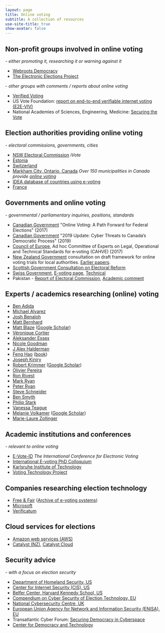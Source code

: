 ```yaml
---
layout: page
title: Online voting
subtitle: A collection of resources
use-site-title: true
show-avatar: false
---
```

## Non-profit groups involved in online voting
*- either promoting it, researching it or warning against it*

* [Webroots Democracy](https://webrootsdemocracy.org/online-voting/)
* [The Electronic Elections Project](https://www.electronicelections.ca)


*- other groups with comments / reports about online voting*
* [Verified Voting](https://www.verifiedvoting.org/resources/internet-voting/)
* US Vote Foundation: [report on end-to-end verifiable internet voting (E2E-VIV)](https://www.usvotefoundation.org/e2e-viv/summary)
* National Academies of Sciences, Engineering, Medicine: [Securing the Vote](https://www.nap.edu/catalog/25120/securing-the-vote-protecting-american-democracy)

## Election authorities providing online voting
*- electoral commissions, governments, cities*
* [NSW Electoral Commission](https://www.ivote.nsw.gov.au) *iVote*
* [Estonia](https://www.valimised.ee/en/internet-voting/internet-voting-estonia)
* [Switzerland](https://www.ch.ch/en/demokratie/voting-online/)
* [Markham City, Ontario, Canada](https://www.markhamvotes.ca/en/voters/how-to-vote-online-.aspx) *Over 150 municipalities in Canada provide [online voting](https://en.wikipedia.org/wiki/2018_Ontario_municipal_elections#Online_voting)*
* [IDEA database of countries using e-voting](https://www.idea.int/advanced-search?th=ICTs%20in%20Elections%20Database&region=&question=)
* [France](https://www.diplomatie.gouv.fr/fr/services-aux-francais/elections/modalites-de-vote/article/vote-par-internet)


## Governments and online voting
*- governmental / parliamentary inquiries, positions, standards*
* [Canadian Government](https://www.canada.ca/en/democratic-institutions/services/reports/online-voting-path-forward-federal-elections.html) "Online Voting: A Path Forward for Federal Elections" (2017) 
* [Canadian Government](http://publications.gc.ca/collections/collection_2019/cstc-csec/D96-2-2019-eng.pdf) "2019 Update: Cyber Threats to Canada’s Democratic Process" (2019)
* [Council of Europe](https://search.coe.int/cm/Pages/result_details.aspx?ObjectID=0900001680726f6f), Ad hoc Committee of Experts on Legal, Operational and Technical Standards for e‑voting (CAHVE) (2017)
* [New Zealand Government](https://www.dia.govt.nz/online-voting-trials-consultation) consultation on draft framework for online voting trials for local authorities.  [Earlier papers](https://www.dia.govt.nz/online-voting).
* [Scottish Government Consultation on Electoral Reform](https://www.gov.scot/publications/electoral-reform-consultation-analysis/pages/8/)
* [Swiss Government](https://www.admin.ch/opc/en/classified-compilation/20132343/index.html), [E-voting page](https://www.bk.admin.ch/bk/en/home/politische-rechte/e-voting.html), [Technical](https://www.bk.admin.ch/dam/bk/en/dokumente/pore/Annex_of_the_Federal_Chancellery_Ordinance_on_Electronic_Voting_V2.0_July_2018.pdf.download.pdf/Annex_of_the_Federal_Chancellery_Ordinance_on_Electronic_Voting_V2.0_July_2018.pdf)
* Pakistan - [Report of Electoral Commission](https://ecp.gov.pk/documents/ivotingreport.pdf), [Academic comment](https://arxiv.org/pdf/1907.07765.pdf)

## Experts / academics researching (online) voting
* [Ben Adida](https://ben.adida.net)
* [Michael Alvarez](http://www.hss.caltech.edu/people/r-m-michael-alvarez)
* [Josh Benaloh](https://www.microsoft.com/en-us/research/people/benaloh/?from=http%3A%2F%2Fresearch.microsoft.com%2Fen-us%2Fum%2Fpeople%2Fbenaloh%2F#!publications)
* [Matt Bernhard](https://mbernhard.com)
* [Matt Blaze](https://www.law.georgetown.edu/faculty/matt-blaze/) ([Google Scholar](https://scholar.google.co.nz/scholar?as_q=&as_epq=&as_oq=elections+voting&as_eq=&as_occt=any&as_sauthors=%22m+blaze%22&as_publication=&as_ylo=&as_yhi=&hl=en&as_sdt=1%2C5&as_vis=1))
* [Véronique Cortier](https://members.loria.fr/VCortier/)
* [Aleksander Essex](https://whisperlab.org/category/papers/)
* [Nicole Goodman](http://nicolejgoodman.com/publications/)
* [J Alex Halderman](https://jhalderm.com)
* [Feng Hao](https://www.dcs.warwick.ac.uk/~fenghao/) ([book](https://www.dcs.warwick.ac.uk/~fenghao/index.php?page=book))
* [Joseph Kiniry](https://www.scmagazine.com/home/events/reboot-leadership-awards-2019/joseph-kiniry-galois-free-fair/)
* [Robert Krimmer](http://www.robert.krimmer.ee) ([Google Scholar](https://scholar.google.com/citations?hl=en&user=RiUC4u0AAAAJ&view_op=list_works&sortby=pubdate))
* [Olivier Pereira](https://uclouvain.be/crypto/people/show/10)
* [Ron Rivest](http://people.csail.mit.edu/rivest/pubs.html)
* [Mark Ryan](http://www.cs.bham.ac.uk/~mdr/)
* [Peter Ryan](https://wwwfr.uni.lu/recherche/fstc/computer_science_and_communications_research_unit/membres/peter_y_a_ryan)
* [Steve Schneider](https://www.surrey.ac.uk/people/steve-schneider)
* [Ben Smyth](https://scholar.google.com/citations?user=eGdZckcAAAAJ&hl=en)
* [Philip Stark](https://www.stat.berkeley.edu/~stark/Vote/index.htm)
* [Vanessa Teague](https://people.eng.unimelb.edu.au/vjteague/#research)
* [Melanie Volkamer](https://secuso.aifb.kit.edu/Team_Volkamer.php) ([Google Scholar](https://scholar.google.at/citations?hl=de&user=ve0UJIEAAAAJ&view_op=list_works&sortby=pubdate))
* [Marie-Laure Zollinger](https://wwwen.uni.lu/research/fstc/computer_science_and_communications_research_unit/members/marie_laure_zollinger)

## Academic institutions and conferences
*- relevant to online voting* 
* [E-Vote-ID](https://www.e-vote-id.org) *The International Conference for Electronic Voting*
* [International E-voting PhD Colloquium](https://evoting-phd.secuso.org/)
* [Karlsruhe Institute of Technology](https://secuso.aifb.kit.edu/english/104.php)
* [Voting Technology Project](https://www.vote.caltech.edu/about)

## Companies researching election technology
* [Free & Fair](https://freeandfair.us/) ([Archive of e-voting systems](https://github.com/FreeAndFair/evoting-systems))
* [Microsoft](https://blogs.microsoft.com/on-the-issues/2019/09/24/electionguard-available-today-to-enable-secure-verifiable-voting/)
* [Verificatum](https://www.verificatum.com)

## Cloud services for elections
* [Amazon web services (AWS)](https://aws.amazon.com/stateandlocal/elections/)
* [Catalyst (NZ)](https://www.catalyst.net.nz/client-work/electoral-commission), [Catalyst Cloud](https://catalystcloud.nz/customers/public-sector/)

## Security advice
*- with a focus on election security*
* [Department of Homeland Security, US](https://www.dhs.gov/publication/election-security-resource-library)
* [Center for Internet Security (CIS), US](https://www.cisecurity.org/ei-isac/)
* [Belfer Center, Harvard Kennedy School, US](https://www.belfercenter.org/publication/state-and-local-election-cybersecurity-playbook)
* [Compendium on Cyber Security of Election Technology, EU](https://www.govcert.cz/en/info/events/2625-compendium-on-cyber-security-of-election-technology/)
* [National Cybersecurity Centre, UK](https://www.ncsc.gov.uk/guidance/local-elections-2019-guidance-for-local-authorities)
* [European Union Agency for Network and Information Security (ENISA), EU](https://www.enisa.europa.eu/publications/enisa-position-papers-and-opinions/election-cybersecurity-challenges-and-opportunities)
* Transatlantic Cyber Forum: [Securing Democracy in Cyberspace](https://www.stiftung-nv.de/sites/default/files/securing_democracy_in_cyberspace.pdf)
* [Center for Democracy and Technology](https://cdt.org/campaign/election-security/)



